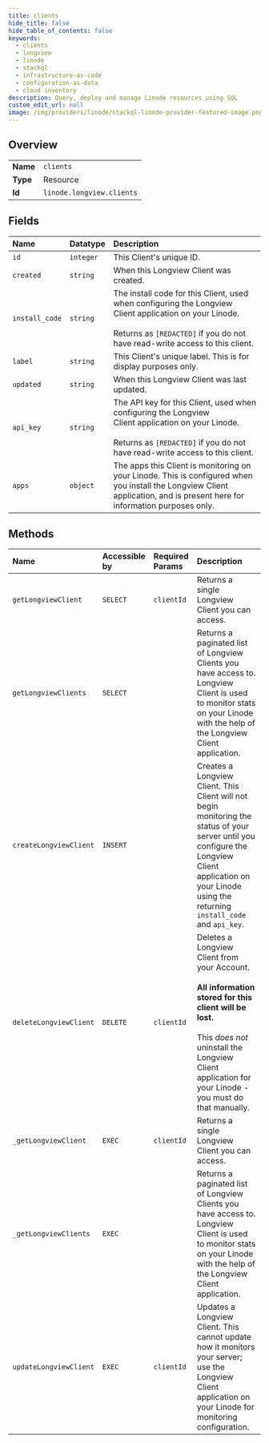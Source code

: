 ```yaml
---
title: clients
hide_title: false
hide_table_of_contents: false
keywords:
  - clients
  - longview
  - linode    
  - stackql
  - infrastructure-as-code
  - configuration-as-data
  - cloud inventory
description: Query, deploy and manage Linode resources using SQL
custom_edit_url: null
image: /img/providers/linode/stackql-linode-provider-featured-image.png
---
```

  
    

## Overview
<table><tbody>
<tr><td><b>Name</b></td><td><code>clients</code></td></tr>
<tr><td><b>Type</b></td><td>Resource</td></tr>
<tr><td><b>Id</b></td><td><code>linode.longview.clients</code></td></tr>
</tbody></table>

## Fields
| Name | Datatype | Description |
|:-----|:---------|:------------|
| `id` | `integer` | This Client's unique ID.<br /> |
| `created` | `string` | When this Longview Client was created.<br /> |
| `install_code` | `string` | The install code for this Client, used when configuring the Longview<br />Client application on your Linode.<br /><br />Returns as `[REDACTED]` if you do not have read-write access to this client.<br /> |
| `label` | `string` | This Client's unique label. This is for display purposes only.<br /> |
| `updated` | `string` | When this Longview Client was last updated.<br /> |
| `api_key` | `string` | The API key for this Client, used when configuring the Longview<br />Client application on your Linode.<br /><br />Returns as `[REDACTED]` if you do not have read-write access to this client.<br /> |
| `apps` | `object` | The apps this Client is monitoring on your Linode. This is configured when you install the Longview Client application, and is present here for information purposes only.<br /> |
## Methods
| Name | Accessible by | Required Params | Description |
|:-----|:--------------|:----------------|:------------|
| `getLongviewClient` | `SELECT` | `clientId` | Returns a single Longview Client you can access.<br /> |
| `getLongviewClients` | `SELECT` |  | Returns a paginated list of Longview Clients you have access to. Longview Client is used to monitor stats on your Linode with the help of the Longview Client application.<br /> |
| `createLongviewClient` | `INSERT` |  | Creates a Longview Client.  This Client will not begin monitoring the status of your server until you configure the Longview Client application on your Linode using the returning `install_code` and `api_key`.<br /> |
| `deleteLongviewClient` | `DELETE` | `clientId` | Deletes a Longview Client from your Account.<br /><br />**All information stored for this client will be lost.**<br /><br />This _does not_ uninstall the Longview Client application for your Linode - you must do that manually.<br /> |
| `_getLongviewClient` | `EXEC` | `clientId` | Returns a single Longview Client you can access.<br /> |
| `_getLongviewClients` | `EXEC` |  | Returns a paginated list of Longview Clients you have access to. Longview Client is used to monitor stats on your Linode with the help of the Longview Client application.<br /> |
| `updateLongviewClient` | `EXEC` | `clientId` | Updates a Longview Client.  This cannot update how it monitors your server; use the Longview Client application on your Linode for monitoring configuration.<br /> |
